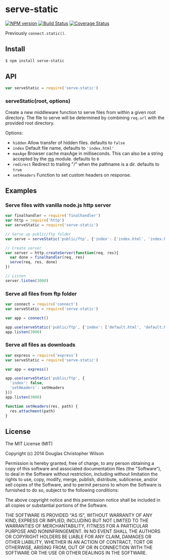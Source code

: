 # serve-static

[![NPM version](https://badge.fury.io/js/serve-static.svg)](http://badge.fury.io/js/serve-static)
[![Build Status](https://travis-ci.org/expressjs/serve-static.svg?branch=master)](https://travis-ci.org/expressjs/serve-static)
[![Coverage Status](https://img.shields.io/coveralls/expressjs/serve-static.svg?branch=master)](https://coveralls.io/r/expressjs/serve-static)

Previously `connect.static()`.

## Install

```sh
$ npm install serve-static
```

## API

```js
var serveStatic = require('serve-static')
```

### serveStatic(root, options)

Create a new middleware function to serve files from within a given root
directory. The file to serve will be determined by combining `req.url`
with the provided root directory.

Options:

- `hidden` Allow transfer of hidden files. defaults to `false`
- `index` Default file name, defaults to `'index.html'`
- `maxAge` Browser cache maxAge in milliseconds. This can also be a string accepted by the [ms](https://www.npmjs.org/package/ms#readme) module. defaults to `0`
- `redirect` Redirect to trailing "/" when the pathname is a dir. defaults to `true`
- `setHeaders` Function to set custom headers on response.

## Examples

### Serve files with vanilla node.js http server

```js
var finalhandler = require('finalhandler')
var http = require('http')
var serveStatic = require('serve-static')

// Serve up public/ftp folder
var serve = serveStatic('public/ftp', {'index': ['index.html', 'index.htm']})

// Create server
var server = http.createServer(function(req, res){
  var done = finalhandler(req, res)
  serve(req, res, done)
})

// Listen
server.listen(3000)
```

### Serve all files from ftp folder

```js
var connect = require('connect')
var serveStatic = require('serve-static')

var app = connect()

app.use(serveStatic('public/ftp', {'index': ['default.html', 'default.htm']}))
app.listen(3000)
```

### Serve all files as downloads

```js
var express = require('express')
var serveStatic = require('serve-static')

var app = express()

app.use(serveStatic('public/ftp', {
  'index': false,
  'setHeaders': setHeaders
}))
app.listen(3000)

function setHeaders(res, path) {
  res.attachment(path)
}
```

## License

The MIT License (MIT)

Copyright (c) 2014 Douglas Christopher Wilson

Permission is hereby granted, free of charge, to any person obtaining a copy
of this software and associated documentation files (the "Software"), to deal
in the Software without restriction, including without limitation the rights
to use, copy, modify, merge, publish, distribute, sublicense, and/or sell
copies of the Software, and to permit persons to whom the Software is
furnished to do so, subject to the following conditions:

The above copyright notice and this permission notice shall be included in
all copies or substantial portions of the Software.

THE SOFTWARE IS PROVIDED "AS IS", WITHOUT WARRANTY OF ANY KIND, EXPRESS OR
IMPLIED, INCLUDING BUT NOT LIMITED TO THE WARRANTIES OF MERCHANTABILITY,
FITNESS FOR A PARTICULAR PURPOSE AND NONINFRINGEMENT. IN NO EVENT SHALL THE
AUTHORS OR COPYRIGHT HOLDERS BE LIABLE FOR ANY CLAIM, DAMAGES OR OTHER
LIABILITY, WHETHER IN AN ACTION OF CONTRACT, TORT OR OTHERWISE, ARISING FROM,
OUT OF OR IN CONNECTION WITH THE SOFTWARE OR THE USE OR OTHER DEALINGS IN
THE SOFTWARE.
